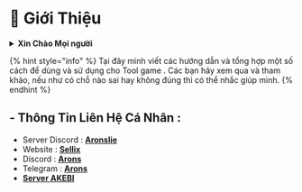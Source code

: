 # 👤 Giới Thiệu

<details>

<summary><strong>Xin Chào Mọi người</strong> </summary>

Mình là Arons , Một người bán lại key Tool của các nhà AKEBI , UNICORE , ... ( sau này sẽ có Tool khác tuỳ nhu cầu thị trường )\
Tất cả thông tin Trang này là do mình viết .

</details>

{% hint style="info" %}
Tại đây mình viết các hướng dẫn và tổng hợp một số cách để dùng và sử dụng cho Tool game . Các bạn hãy xem qua và tham khảo, nếu như có chỗ nào sai hay không đúng thì có thể nhắc giúp mình.&#x20;
{% endhint %}

## - Thông Tin Liên Hệ Cá Nhân :

* Server Discord : [**Aronslie**](https://discord.gg/78ApGEAKFU)
* Website : [**Sellix**](https://arons.mysellix.io)
* Discord : [**Arons** ](https://discord.com/users/727853330696634397)
* Telegram : [**Arons**](https://t.me/aronslie)
* [**Server AKEBI**](https://discord.gg/akebi)

